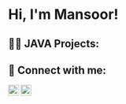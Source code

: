 <h1>Hi, I'm Mansoor! </h1>

<h2>👨‍💻 JAVA Projects:</h2>

<h2> 🤳 Connect with me:</h2>

[<img align="left" alt="JoshMadakor | LinkedIn" width="22px" src="https://cdn.jsdelivr.net/npm/simple-icons@v3/icons/linkedin.svg" />][linkedin]
[<img align="left" alt="JoshMadakor | Instagram" width="22px" src="https://cdn.jsdelivr.net/npm/simple-icons@v3/icons/instagram.svg" />][instagram]


[instagram]: https://www.instagram.com/Mansoor_sta7/
[linkedin]: https://www.linkedin.com/in/mansoor-stanikzai-1a8152192/

